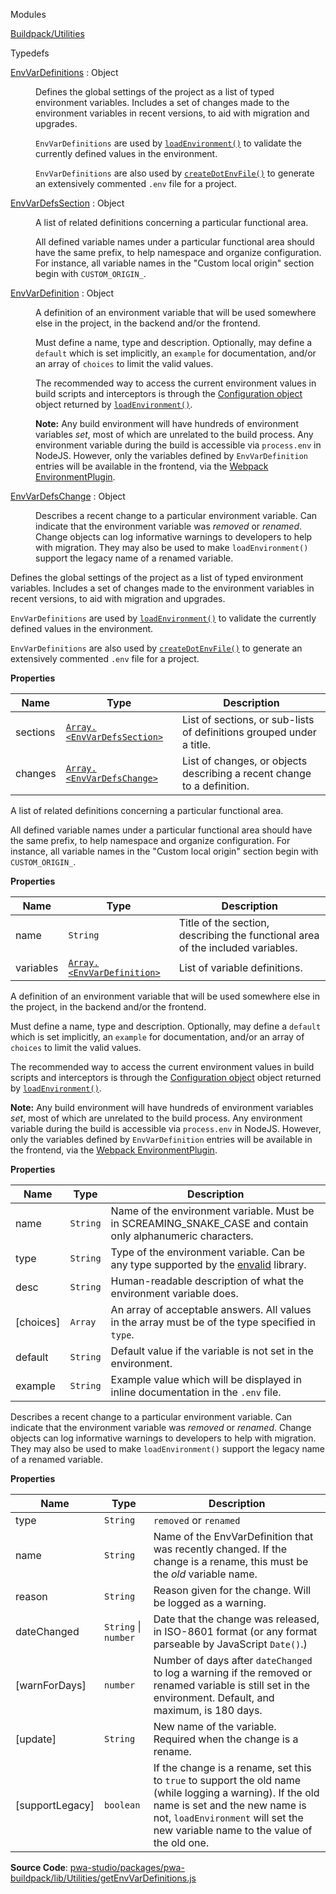 
Modules

<dl>
<dt><a href="#module_Buildpack/Utilities">Buildpack/Utilities</a></dt>
<dd></dd>
</dl>

Typedefs

<dl>
<dt><a href="#EnvVarDefinitions">EnvVarDefinitions</a> : <inlineCode>Object</inlineCode></dt>
<dd>

Defines the global settings of the project as a list of typed environment variables.
Includes a set of changes made to the environment variables in recent versions, to aid with migration and upgrades.

`EnvVarDefinitions` are used by [`loadEnvironment()`](https://developer.adobe.com/commerce/pwa-studio/api/buildpack/cli/load-environment-file/)
to validate the currently defined values in the environment.

`EnvVarDefinitions` are also used by [`createDotEnvFile()`](https://developer.adobe.com/commerce/pwa-studio/api/buildpack/cli/create-environment-file/)
to generate an extensively commented `.env` file for a project.

</dd>
<dt><a href="#EnvVarDefsSection">EnvVarDefsSection</a> : <inlineCode>Object</inlineCode></dt>
<dd>

A list of related definitions concerning a particular functional area.

All defined variable names under a particular functional area should have the same prefix, to help namespace and organize configuration.
For instance, all variable names in the "Custom local origin" section begin with `CUSTOM_ORIGIN_`.

</dd>
<dt><a href="#EnvVarDefinition">EnvVarDefinition</a> : <inlineCode>Object</inlineCode></dt>
<dd>

A definition of an environment variable that will be used somewhere else in the project, in the backend and/or the frontend.

Must define a name, type and description. Optionally, may define a `default` which is set implicitly, an `example` for documentation,
and/or an array of `choices` to limit the valid values.

The recommended way to access the current environment values in build scripts and interceptors is through the
[Configuration object](https://developer.adobe.com/commerce/pwa-studio/guides/general-concepts/configuration/#configuration-object)
object returned by [`loadEnvironment()`](https://developer.adobe.com/commerce/pwa-studio/api/buildpack/cli/load-environment-file/).

**Note:** Any build environment will have hundreds of environment variables _set_, most of which are unrelated to the build process.
Any environment variable during the build is accessible via `process.env` in NodeJS.
However, only the variables defined by `EnvVarDefinition` entries will be available in the frontend, via the [Webpack EnvironmentPlugin](https://webpack.js.org/plugins/environment-plugin/).

</dd>
<dt><a href="#EnvVarDefsChange">EnvVarDefsChange</a> : <inlineCode>Object</inlineCode></dt>
<dd>

Describes a recent change to a particular environment variable.
Can indicate that the environment variable was _removed_ or _renamed_.
Change objects can log informative warnings to developers to help with migration.
They may also be used to make `loadEnvironment()` support the legacy name of a renamed variable.

</dd>
</dl>

Defines the global settings of the project as a list of typed environment variables.
Includes a set of changes made to the environment variables in recent versions, to aid with migration and upgrades.

`EnvVarDefinitions` are used by [`loadEnvironment()`](https://developer.adobe.com/commerce/pwa-studio/api/buildpack/cli/load-environment-file/)
to validate the currently defined values in the environment.

`EnvVarDefinitions` are also used by [`createDotEnvFile()`](https://developer.adobe.com/commerce/pwa-studio/api/buildpack/cli/create-environment-file/)
to generate an extensively commented `.env` file for a project.

**Properties**

| Name | Type | Description |
| --- | --- | --- |
| sections | [`Array.<EnvVarDefsSection>`](#EnvVarDefsSection) | List of sections, or sub-lists of definitions grouped under a title. |
| changes | [`Array.<EnvVarDefsChange>`](#EnvVarDefsChange) | List of changes, or objects describing a recent change to a definition. |

A list of related definitions concerning a particular functional area.

All defined variable names under a particular functional area should have the same prefix, to help namespace and organize configuration.
For instance, all variable names in the "Custom local origin" section begin with `CUSTOM_ORIGIN_`.

**Properties**

| Name | Type | Description |
| --- | --- | --- |
| name | `String` | Title of the section, describing the functional area of the included variables. |
| variables | [`Array.<EnvVarDefinition>`](#EnvVarDefinition) | List of variable definitions. |

A definition of an environment variable that will be used somewhere else in the project, in the backend and/or the frontend.

Must define a name, type and description. Optionally, may define a `default` which is set implicitly, an `example` for documentation,
and/or an array of `choices` to limit the valid values.

The recommended way to access the current environment values in build scripts and interceptors is through the
[Configuration object](https://developer.adobe.com/commerce/pwa-studio/guides/general-concepts/configuration/#configuration-object)
object returned by [`loadEnvironment()`](https://developer.adobe.com/commerce/pwa-studio/api/buildpack/cli/load-environment-file/).

**Note:** Any build environment will have hundreds of environment variables _set_, most of which are unrelated to the build process.
Any environment variable during the build is accessible via `process.env` in NodeJS.
However, only the variables defined by `EnvVarDefinition` entries will be available in the frontend, via the [Webpack EnvironmentPlugin](https://webpack.js.org/plugins/environment-plugin/).

**Properties**

| Name | Type | Description |
| --- | --- | --- |
| name | `String` | Name of the environment variable. Must be in SCREAMING_SNAKE_CASE and contain only alphanumeric characters. |
| type | `String` | Type of the environment variable. Can be any type supported by the [envalid](https://www.npmjs.com/package/envalid#validator-types) library. |
| desc | `String` | Human-readable description of what the environment variable does. |
| [choices] | `Array` | An array of acceptable answers. All values in the array must be of the type specified in `type`. |
| default | `String` | Default value if the variable is not set in the environment. |
| example | `String` | Example value which will be displayed in inline documentation in the `.env` file. |

Describes a recent change to a particular environment variable.
Can indicate that the environment variable was _removed_ or _renamed_.
Change objects can log informative warnings to developers to help with migration.
They may also be used to make `loadEnvironment()` support the legacy name of a renamed variable.

**Properties**

| Name | Type | Description |
| --- | --- | --- |
| type | `String` | `removed` or `renamed` |
| name | `String` | Name of the EnvVarDefinition that was recently changed. If the change is a rename, this must be the _old_ variable name. |
| reason | `String` | Reason given for the change. Will be logged as a warning. |
| dateChanged | `String` \| `number` | Date that the change was released, in ISO-8601 format (or any format parseable by JavaScript `Date()`.) |
| [warnForDays] | `number` | Number of days after `dateChanged` to log a warning if the removed or renamed variable is still set in the environment. Default, and maximum, is 180 days. |
| [update] | `String` | New name of the variable. Required when the change is a rename. |
| [supportLegacy] | `boolean` | If the change is a rename, set this to `true` to support the old name (while logging a warning). If the old name is set and the new name is not, `loadEnvironment` will set the new variable name to the value of the old one. |

**Source Code**: [pwa-studio/packages/pwa-buildpack/lib/Utilities/getEnvVarDefinitions.js](https://github.com/magento/pwa-studio/blob/develop/packages/pwa-buildpack/lib/Utilities/getEnvVarDefinitions.js)
